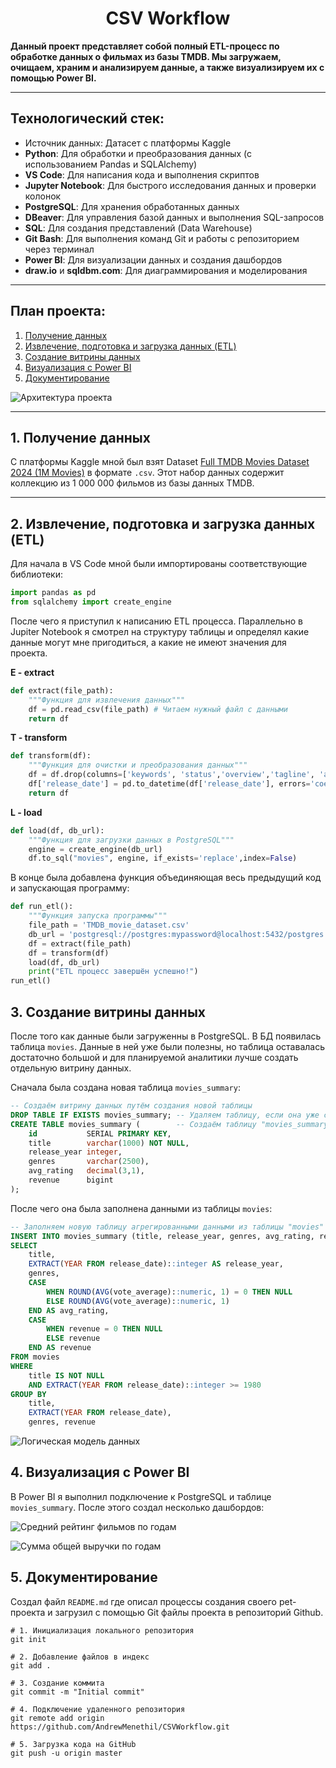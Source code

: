 <div align="center">
<h1>CSV Workflow</h1>
</div>

**Данный проект представляет собой полный ETL-процесс по обработке данных о фильмах из базы TMDB. Мы загружаем, очищаем, храним и анализируем данные, а также визуализируем их с помощью Power BI.**

---

## Технологический стек:
- Источник данных: Датасет с платформы Kaggle
- **Python**: Для обработки и преобразования данных (с использованием Pandas и SQLAlchemy)
- **VS Code**: Для написания кода и выполнения скриптов
- **Jupyter Notebook**: Для быстрого исследования данных и проверки колонок
- **PostgreSQL**: Для хранения обработанных данных
- **DBeaver**: Для управления базой данных и выполнения SQL-запросов
- **SQL**: Для создания представлений (Data Warehouse)
- **Git Bash**: Для выполнения команд Git и работы с репозиторием через терминал
- **Power BI**: Для визуализации данных и создания дашбордов
- **draw.io** и **sqldbm.com**: Для диаграммирования и моделирования

---

## План проекта:
1. [Получение данных](#1-получение-данных)
2. [Извлечение, подготовка и загрузка данных (ETL)](#2-извлечение-подготовка-и-загрузка-данных-etl)
3. [Создание витрины данных](#3-создание-витрины-данных)
4. [Визуализация с Power BI](#4-визуализация-с-power-bi)
5. [Документирование](#5-документирование)


![Архитектура проекта](ProjectArchitecture.png)

---

## <a id="1-получение-данных"></a> 1. Получение данных

С платформы Kaggle мной был взят Dataset [Full TMDB Movies Dataset 2024 (1M Movies)](https://www.kaggle.com/datasets/asaniczka/tmdb-movies-dataset-2023-930k-movies) в формате `.csv`. Этот набор данных содержит коллекцию из 1 000 000 фильмов из базы данных TMDB.

---

## <a id="2-извлечение-подготовка-и-загрузка-данных-etl"></a> 2. Извлечение, подготовка и загрузка данных (ETL)

Для начала в VS Code мной были импортированы соответствующие библиотеки:
```python
import pandas as pd
from sqlalchemy import create_engine
```
После чего я приступил к написанию ETL процесса. Параллельно в Jupiter Notebook я смотрел на структуру таблицы и определял какие данные могут мне пригодиться, а какие не имеют значения для проекта.

**E - extract**
```python
def extract(file_path): 
    """Функция для извлечения данных"""
    df = pd.read_csv(file_path) # Читаем нужный файл с данными
    return df
```

**T - transform**
```python
def transform(df): 
    """Функция для очистки и преобразования данных"""
    df = df.drop(columns=['keywords', 'status','overview','tagline', 'adult','backdrop_path','homepage', 'imdb_id','poster_path']) # Удалем лишние столбцы 
    df['release_date'] = pd.to_datetime(df['release_date'], errors='coerce') # Преобразуем столбец 'release_date' в формат datetime                 
    return df
```

**L - load**
```python
def load(df, db_url):
    """Функция для загрузки данных в PostgreSQL"""
    engine = create_engine(db_url)
    df.to_sql("movies", engine, if_exists='replace',index=False)
```

В конце была добавлена функция объединяющая весь предыдущий код и запускающая программу:
```python
def run_etl():
    """Функция запуска программы"""
    file_path = 'TMDB_movie_dataset.csv'
    db_url = 'postgresql://postgres:mypassword@localhost:5432/postgres'
    df = extract(file_path)
    df = transform(df)
    load(df, db_url)
    print("ETL процесс завершён успешно!")
run_etl()
```

## <a id="3-создание-витрины-данных"></a> 3. Создание витрины данных

После того как данные были загруженны в PostgreSQL. В БД появилась таблица `movies`. Данные в ней уже были полезны, но таблица оставалась достаточно большой и для планируемой аналитики лучше создать отдельную витрину данных. 

Сначала была создана новая таблица `movies_summary`: 
```SQL
-- Создаём витрину данных путём создания новой таблицы
DROP TABLE IF EXISTS movies_summary; -- Удаляем таблицу, если она уже существует
CREATE TABLE movies_summary (        -- Создаём таблицу "movies_summary" с нужными полями
    id           SERIAL PRIMARY KEY,
    title        varchar(1000) NOT NULL,
    release_year integer,
    genres       varchar(2500),
    avg_rating   decimal(3,1),
    revenue      bigint
);
```

После чего она была заполнена данными из таблицы `movies`:
```SQL
-- Заполняем новую таблицу агрегированными данными из таблицы "movies"
INSERT INTO movies_summary (title, release_year, genres, avg_rating, revenue)
SELECT
    title,
    EXTRACT(YEAR FROM release_date)::integer AS release_year,
    genres,
    CASE
        WHEN ROUND(AVG(vote_average)::numeric, 1) = 0 THEN NULL 
        ELSE ROUND(AVG(vote_average)::numeric, 1)
    END AS avg_rating,
    CASE 
        WHEN revenue = 0 THEN NULL 
        ELSE revenue
    END AS revenue
FROM movies
WHERE 
    title IS NOT NULL 
    AND EXTRACT(YEAR FROM release_date)::integer >= 1980
GROUP BY 
    title, 
    EXTRACT(YEAR FROM release_date), 
    genres, revenue
```
![Логическая модель данных](LogicalDataModel.png)

## <a id="4-визуализация-с-power-bi"></a> 4. Визуализация с Power BI

В Power BI я выполнил подключение к PostgreSQL и таблице `movies_summary`. После этого создал несколько дашбордов:

![Средний рейтинг фильмов по годам](MovieRating.png)

![Сумма общей выручки по годам](AmountRevenue.png)

## <a id="5-документирование"></a> 5. Документирование

Создал файл `README.md` где описал процессы создания своего pet-проекта и загрузил с помощью Git файлы проекта в репозиторий Github.

```Git
# 1. Инициализация локального репозитория
git init

# 2. Добавление файлов в индекс
git add .

# 3. Создание коммита
git commit -m "Initial commit"

# 4. Подключение удаленного репозитория
git remote add origin https://github.com/AndrewMenethil/CSVWorkflow.git

# 5. Загрузка кода на GitHub
git push -u origin master
```
